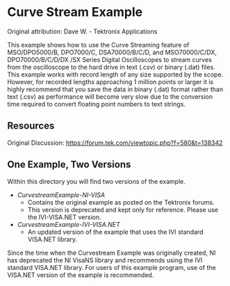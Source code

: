 # Curve Stream Example
Original attribution: Dave W. - Tektronix Applications

This example shows how to use the Curve Streaming feature of MSO/DPO5000/B, DPO7000/C, DSA70000/B/C/D, and MSO70000/C/DX, DPO70000/B/C/D/DX /SX Series Digital Oscilloscopes to stream curves from the oscilloscope to the hard drive in text (.csv) or binary (.dat) files. This example works with record length of any size supported by the scope. However, for recorded lengths approaching 1 million points or larger it is highly recommend that you save the data in binary (.dat) format rather than text (.csv) as performance will become very slow due to the conversion time required to convert floating point numbers to text strings.
<!-- markdown-link-check-disable -->
Resources
---------
Original Discussion:
https://forum.tek.com/viewtopic.php?f=580&t=138342
<!-- markdown-link-check-enable -->

One Example, Two Versions
-------------------------
Within this directory you will find two versions of the example.
* *CurvestreamExample-NI-VISA*
  * Contains the original example as posted on the Tektronix forums.
  * This version is deprecated and kept only for reference.  Please use the IVI-VISA.NET</nolink> version.
* *CurvestreamExample-IVI-VISA<nolink/>.NET*
  * An updated version of the example that uses the IVI standard VISA<nolink/>.NET library.

Since the time when the Curvestream Example was originally created, NI has deprecated the NI VisaNS library and recommends using the IVI standard VISA<nolink/>.NET library.  For users of this example program, use of the VISA<nolink/>.NET version of the example is recommended.

